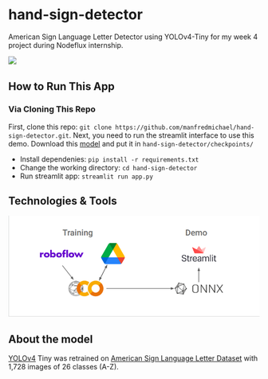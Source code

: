 # hand-sign-detector

American Sign Language Letter Detector using YOLOv4-Tiny for my week 4 project during Nodeflux internship.

![](https://github.com/manfredmichael/hand-sign-detector/blob/main/assets/demo.gif?raw=true)

## How to Run This App

### Via Cloning This Repo
First, clone this repo: `git clone https://github.com/manfredmichael/hand-sign-detector.git`. Next, you need to run the streamlit interface to use this demo. Download this [model](https://drive.google.com/file/d/14PGd7IWgrK0WzL39MsmKpMHRV18J3NmS/view?usp=sharing) and put it in `hand-sign-detector/checkpoints/`


- Install dependenies: `pip install -r requirements.txt`
- Change the working directory: `cd hand-sign-detector`
- Run streamlit app: `streamlit run app.py`


## Technologies & Tools
![](https://github.com/manfredmichael/hand-sign-detector/blob/main/assets/workspace.png?raw=true)

## About the model

[YOLOv4](https://arxiv.org/abs/2004.10934) Tiny was retrained on [American Sign Language Letter Dataset](https://public.roboflow.com/object-detection/american-sign-language-letters) with 1,728 images of 26 classes (A-Z).

